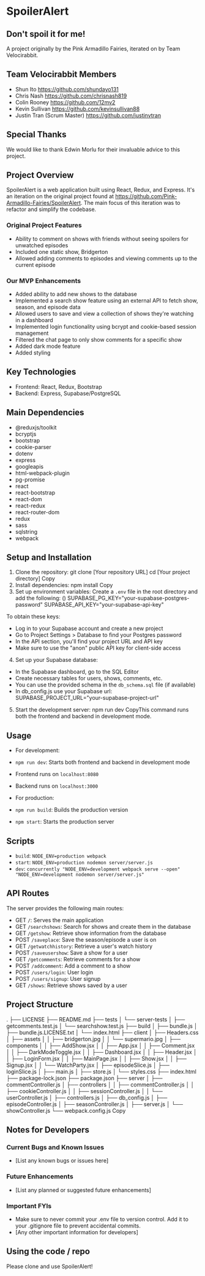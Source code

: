 # SpoilerAlert

## Don't spoil it for me!

A project originally by the Pink Armadillo Fairies, iterated on by Team Velocirabbit.

## Team Velocirabbit Members
- Shun Ito   https://github.com/shundayo131
- Chris Nash   https://github.com/chrisnash819
- Colin Rooney   https://github.com/12mv2
- Kevin Sullivan   https://github.com/kevinsullivan88
- Justin Tran (Scrum Master)   https://github.com/justinvtran

## Special Thanks
We would like to thank Edwin Morlu for their invaluable advice to this project.

## Project Overview

SpoilerAlert is a web application built using React, Redux, and Express. It's an iteration on the original project found at https://github.com/Pink-Armadillo-Fairies/SpoilerAlert. The main focus of this iteration was to refactor and simplify the codebase.

### Original Project Features
- Ability to comment on shows with friends without seeing spoilers for unwatched episodes
- Included one static show, Bridgerton
- Allowed adding comments to episodes and viewing comments up to the current episode

### Our MVP Enhancements
- Added ability to add new shows to the database
- Implemented a search show feature using an external API to fetch show, season, and episode data
- Allowed users to save and view a collection of shows they're watching in a dashboard
- Implemented login functionality using bcrypt and cookie-based session management
- Filtered the chat page to only show comments for a specific show
- Added dark mode feature
- Added styling

## Key Technologies
- Frontend: React, Redux, Bootstrap
- Backend: Express, Supabase/PostgreSQL

## Main Dependencies

- @reduxjs/toolkit
- bcryptjs
- bootstrap
- cookie-parser
- dotenv
- express
- googleapis
- html-webpack-plugin
- pg-promise
- react
- react-bootstrap
- react-dom
- react-redux
- react-router-dom
- redux
- sass
- sqlstring
- webpack

## Setup and Installation

1. Clone the repository:
git clone [Your repository URL]
cd [Your project directory]
Copy
2. Install dependencies:
npm install
Copy
3. Set up environment variables:
Create a `.env` file in the root directory and add the following: ()
SUPABASE_PG_KEY="your-supabase-postgres-password"
SUPABASE_API_KEY="your-supabase-api-key"

To obtain these keys:
- Log in to your Supabase account and create a new project
- Go to Project Settings > Database to find your Postgres password
- In the API section, you'll find your project URL and API key
- Make sure to use the "anon" public API key for client-side access

4. Set up your Supabase database:
- In the Supabase dashboard, go to the SQL Editor
- Create necessary tables for users, shows, comments, etc.
- You can use the provided schema in the `db_schema.sql` file (if available)
- In db_config.js use your Supabase url: SUPABASE_PROJECT_URL="your-supabase-project-url"

5. Start the development server:
npm run dev
CopyThis command runs both the frontend and backend in development mode.

## Usage

- For development:
- `npm run dev`: Starts both frontend and backend in development mode
- Frontend runs on `localhost:8080`
- Backend runs on `localhost:3000`

- For production:
- `npm run build`: Builds the production version
- `npm start`: Starts the production server

## Scripts

- `build`: `NODE_ENV=production webpack`
- `start`: `NODE_ENV=production nodemon server/server.js`
- `dev`: `concurrently "NODE_ENV=development webpack serve --open" "NODE_ENV=development nodemon server/server.js"`

## API Routes

The server provides the following main routes:

- GET `/`: Serves the main application
- GET `/searchshows`: Search for shows and create them in the database
- GET `/getshow`: Retrieve show information from the database
- POST `/saveplace`: Save the season/episode a user is on
- GET `/getwatchhistory`: Retrieve a user's watch history
- POST `/saveusershow`: Save a show for a user
- GET `/getcomments`: Retrieve comments for a show
- POST `/addcomment`: Add a comment to a show
- POST `/users/login`: User login
- POST `/users/signup`: User signup
- GET `/shows`: Retrieve shows saved by a user

## Project Structure
.
├── LICENSE
├── README.md
├── tests
│   └── server-tests
│       ├── getcomments.test.js
│       └── searchshow.test.js
├── build
│   ├── bundle.js
│   ├── bundle.js.LICENSE.txt
│   └── index.html
├── client
│   ├── Headers.css
│   ├── assets
│   │   ├── bridgerton.jpg
│   │   └── supermario.jpg
│   ├── components
│   │   ├── AddShow.jsx
│   │   ├── App.jsx
│   │   ├── Comment.jsx
│   │   ├── DarkModeToggle.jsx
│   │   ├── Dashboard.jsx
│   │   ├── Header.jsx
│   │   ├── LoginForm.jsx
│   │   ├── MainPage.jsx
│   │   ├── Show.jsx
│   │   ├── Signup.jsx
│   │   └── WatchParty.jsx
│   ├── episodeSlice.js
│   ├── loginSlice.js
│   ├── main.js
│   ├── store.js
│   └── styles.css
├── index.html
├── package-lock.json
├── package.json
├── server
│   ├── commentController.js
│   ├── controllers
│   │   ├── commentController.js
│   │   ├── cookieController.js
│   │   ├── sessionController.js
│   │   └── userController.js
│   ├── controllers.js
│   ├── db_config.js
│   ├── episodeController.js
│   ├── seasonController.js
│   ├── server.js
│   └── showController.js
└── webpack.config.js
Copy

## Notes for Developers

### Current Bugs and Known Issues
- [List any known bugs or issues here]

### Future Enhancements
- [List any planned or suggested future enhancements]

### Important FYIs
- Make sure to never commit your .env file to version control. Add it to your .gitignore file to prevent accidental commits.
- [Any other important information for developers]

## Using the code / repo

Please clone and use SpoilerAlert! 

